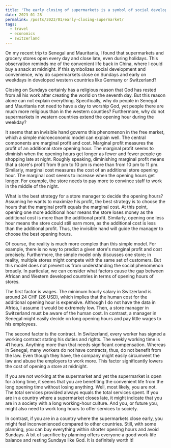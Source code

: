 ```yaml
---
title: 'The early closing of supermarkets is a symbol of social development'
date: 2023-01-28
permalink: /posts/2023/01/early-closing-supermarket/
tags:
  - travel
  - economics
  - switzerland
---
```


On my recent trip to Senegal and Mauritania, I found that supermarkets and grocery stores open every day and close late, even during holidays. This observation reminds me of the convenient life back in China, where I could buy a snack at midnight. If this symbolizes social development and convenience, why do supermarkets close on Sundays and early on weekdays in developed western countries like Germany or Switzerland?

Closing on Sundays certainly has a religious reason that God has rested from all his work after creating the world on the seventh day. But this reason alone can not explain everything. Specifically, why do people in Senegal and Mauritania not need to have a day to worship God, yet people there are much more religious than in the western counties? Furthermore, why do not supermarkets in western countries extend the opening hour during the weekday?

It seems that an invisible hand governs this phenomenon in the free market, which a simple microeconomic model can explain well. The central components are marginal profit and cost. Marginal profit measures the profit of an additional store opening hour. The marginal profit seems to diminish when the opening hours get longer as fewer and fewer people go shopping late at night. Roughly speaking, diminishing marginal profit means that a store's profit from 9 pm to 10 pm is more than from 10 pm to 11 pm. Similarly, marginal cost measures the cost of an additional store opening hour. The marginal cost seems to increase when the opening hours get longer. For example, the store needs to pay more to convince staff to work in the middle of the night.  

What is the best strategy for a store manager to decide the opening hours? Assuming he wants to maximize his profit, the best strategy is to choose the hours that the marginal profit equals the marginal cost. At this point, opening one more additional hour means the store loses money as the additional cost is more than the additional profit. Similarly, opening one less hour means the store could still earn more, as the additional cost is less than the additional profit. Thus, the invisible hand will guide the manager to choose the best opening hours. 

Of course, the reality is much more complex than this simple model. For example, there is no way to predict a given store's marginal profit and cost precisely. Furthermore, the simple model only discusses one store; in reality, multiple stores might compete with the same set of customers. But this model does not prevent us from understanding the social phenomenon broadly. In particular, we can consider what factors cause the gap between African and Western developed countries in terms of opening hours of stores.

The first factor is wages. The minimum hourly salary in Switzerland is around 24 CHF (26 USD), which implies that the human cost for the additional opening hour is expensive. Although I do not have the data in Africa, I assume it would be extremely low. Then, a store manager in Switzerland must be aware of the human cost. In contrast, a manager in Senegal might easily decide on long opening hours and pay little wages to his employees.

The second factor is the contract. In Switzerland, every worker has signed a working contract stating his duties and rights. The weekly working time is 41 hours. Anything more than that needs significant compensation. Whereas in Senegal, many workers do not have contracts, thus, do not benefit from the law. Even though they have, the company might easily circumvent the law and abuse the employers to work more. This factor significantly lowers the cost of opening a store at midnight.

If you are not working at the supermarket and yet the supermarket is open for a long time, it seems that you are benefiting the convenient life from the long opening time without losing anything. Well, most likely, you are not. The total services provided always equals the total services spent. If you are in a country where a supermarket closes late, it might indicate that you are in a society with a long working-hour culture. And you, or future you, might also need to work long hours to offer services to society. 

In contrast, if you are in a country where the supermarkets close early, you might feel inconvenienced compared to other countries. Still, with some planning, you can buy everything within shorter opening hours and avoid Sundays. A bit of sacrifice by planning offers everyone a good work-life balance and resting Sundays like God. It is definitely worth it!

